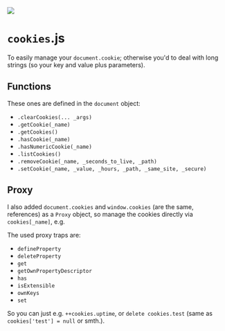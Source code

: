 <img src="https://kekse.biz/php/count.php?draw&override=github:v4" />

# **`cookies`**.js
To easily manage your `document.cookie`; otherwise you'd to deal with long strings (so your key and value plus parameters).

## Functions
These ones are defined in the `document` object:

* `.clearCookies(... _args)`
* `.getCookie(_name)`
* `.getCookies()`
* `.hasCookie(_name)`
* `.hasNumericCookie(_name)`
* `.listCookies()`
* `.removeCookie(_name, _seconds_to_live, _path)`
* `.setCookie(_name, _value, _hours, _path, _same_site, _secure)`

## Proxy
I also added `document.cookies` and `window.cookies` (are the same, references) as a `Proxy` object,
so manage the cookies directly via `cookies[_name]`, e.g.

The used proxy traps are:
* `defineProperty`
* `deleteProperty`
* `get`
* `getOwnPropertyDescriptor`
* `has`
* `isExtensible`
* `ownKeys`
* `set`

So you can just e.g. `++cookies.uptime`, or `delete cookies.test` (same as `cookies['test'] = null` or smth.).
